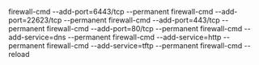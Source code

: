 firewall-cmd --add-port=6443/tcp --permanent
firewall-cmd --add-port=22623/tcp --permanent
firewall-cmd --add-port=443/tcp --permanent
firewall-cmd --add-port=80/tcp --permanent
firewall-cmd --add-service=dns --permanent
firewall-cmd --add-service=http --permanent
firewall-cmd --add-service=tftp --permanent
firewall-cmd --reload

